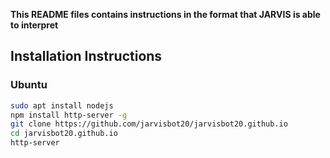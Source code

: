 **This README files contains instructions in the format that JARVIS is able to interpret**

## Installation Instructions

### Ubuntu
```bash
sudo apt install nodejs
npm install http-server -g
git clone https://github.com/jarvisbot20/jarvisbot20.github.io
cd jarvisbot20.github.io
http-server
```

